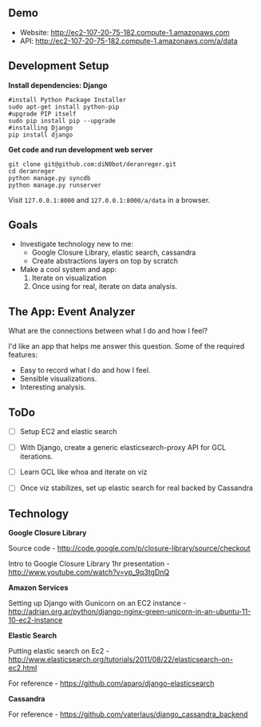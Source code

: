 Demo
----

- Website: http://ec2-107-20-75-182.compute-1.amazonaws.com
- API: http://ec2-107-20-75-182.compute-1.amazonaws.com/a/data

Development Setup
-----------------

**Install dependencies: Django**

```
#install Python Package Installer
sudo apt-get install python-pip
#upgrade PIP itself
sudo pip install pip --upgrade
#installing Django
pip install django

```

**Get code and run development web server**

```
git clone git@github.com:diN0bot/deranreger.git
cd deranreger
python manage.py syncdb
python manage.py runserver

```

Visit `127.0.0.1:8000` and `127.0.0.1:8000/a/data` in a browser.


Goals
-----

- Investigate technology new to me:
  - Google Closure Library, elastic search, cassandra
  - Create abstractions layers on top by scratch
- Make a cool system and app:
  1. Iterate on visualization
  1. Once using for real, iterate on data analysis.


The App: Event Analyzer
-----------------------

What are the connections between what I do and how I feel?

I'd like an app that helps me answer this question. Some of the required features:

- Easy to record what I do and how I feel.
- Sensible visualizations.
- Interesting analysis.


ToDo
----

- [ ] Setup EC2 and elastic search
- [ ] With Django, create a generic elasticsearch-proxy API for GCL iterations. 
- [ ] Learn GCL like whoa and iterate on viz
- [ ] Once viz stabilizes, set up elastic search for real backed by Cassandra


Technology
----------

**Google Closure Library**

Source code - http://code.google.com/p/closure-library/source/checkout

Intro to Google Closure Library 1hr presentation - http://www.youtube.com/watch?v=yp_9q3tgDnQ

**Amazon Services**

Setting up Django with Gunicorn on an EC2 instance - http://adrian.org.ar/python/django-nginx-green-unicorn-in-an-ubuntu-11-10-ec2-instance  

**Elastic Search**

Putting elastic search on Ec2 - http://www.elasticsearch.org/tutorials/2011/08/22/elasticsearch-on-ec2.html

For reference - https://github.com/aparo/django-elasticsearch

**Cassandra**

For reference - https://github.com/vaterlaus/django_cassandra_backend
